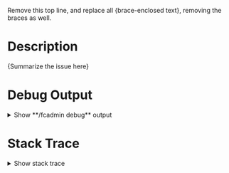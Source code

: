 Remove this top line, and replace all {brace-enclosed text}, removing the braces as well.

# Description
{Summarize the issue here}

# Debug Output
<details>
    <summary>Show **/fcadmin debug** output</summary>
    ```{In your server console, run the command "fcadmin debug", and put the output here}```
</details>

# Stack Trace
<details>
    <summary>Show stack trace</summary>
    ```{If there's a stack trace, copy it here. Otherwise, this section can be deleted}```
</details>
